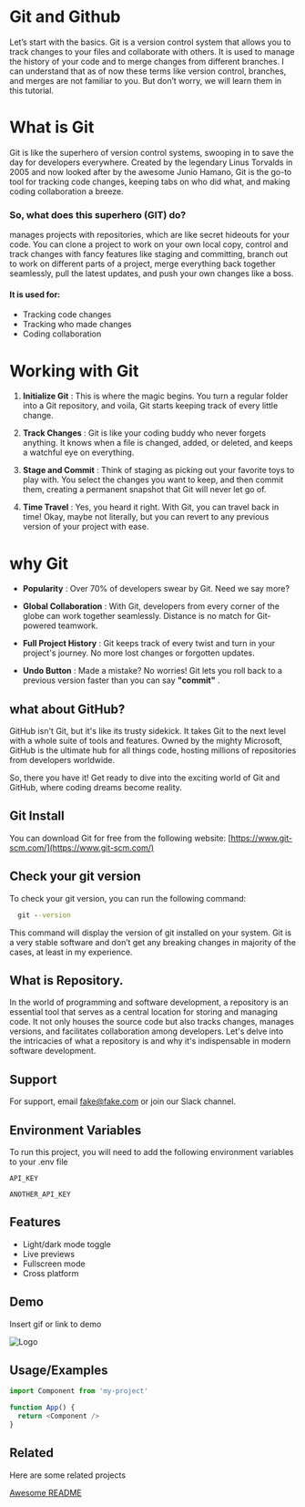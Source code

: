 
# Git and Github

Let’s start with the basics. Git is a version control system that allows you to track changes to your files and collaborate with others. It is used to manage the history of your code and to merge changes from different branches. I can understand that as of now these terms like version control, branches, and merges are not familiar to you. But don’t worry, we will learn them in this tutorial.

# What is Git

Git is like the superhero of version control systems, swooping in to save the day for developers everywhere. Created by the legendary Linus Torvalds in 2005 and now looked after by the awesome Junio Hamano, Git is the go-to tool for tracking code changes, keeping tabs on who did what, and making coding collaboration a breeze.

### So, what does this superhero (GIT) do?

manages projects with repositories, which are like secret hideouts for your code. You can clone a project to work on your own local copy, control and track changes with fancy features like staging and committing, branch out to work on different parts of a project, merge everything back together seamlessly, pull the latest updates, and push your own changes like a boss. 



#### It is used for:

-  Tracking code changes
- Tracking who made changes
- Coding collaboration

# Working with Git
1. **Initialize Git** : This is where the magic begins. You turn a regular folder into a Git repository, and voila, Git starts keeping track of every little change.

2. **Track Changes** : Git is like your coding buddy who never forgets anything. It knows when a file is changed, added, or deleted, and keeps a watchful eye on everything.

3. **Stage and Commit** : Think of staging as picking out your favorite toys to play with. You select the changes you want to keep, and then commit them, creating a permanent snapshot that Git will never let go of.

4. **Time Travel** : Yes, you heard it right. With Git, you can travel back in time! Okay, maybe not literally, but you can revert to any previous version of your project with ease.
# why Git
- **Popularity** : Over 70% of developers swear by Git. Need we say more?

- **Global Collaboration** : With Git, developers from every corner of the globe can work together seamlessly. Distance is no match for Git-powered teamwork.

- **Full Project History** : Git keeps track of every twist and turn in your project's journey. No more lost changes or forgotten updates.

- **Undo Button** : Made a mistake? No worries! Git lets you roll back to a previous version faster than you can say **"commit"** .
## what about GitHub?
GitHub isn't Git, but it's like its trusty sidekick. It takes Git to the next level with a whole suite of tools and features. Owned by the mighty Microsoft, GitHub is the ultimate hub for all things code, hosting millions of repositories from developers worldwide.

So, there you have it! Get ready to dive into the exciting world of Git and GitHub, where coding dreams become reality.
## Git Install

You can download Git for free from the following website: [https://www.git-scm.com/](https://www.git-scm.com/)
## Check your git version

To check your git version, you can run the following command:

```cmd
  git --version
```

This command will display the version of git installed on your system. Git is a very stable software and don’t get any breaking changes in majority of the cases, at least in my experience.
## What is Repository.
In the world of programming and software development, a repository is an essential tool that serves as a central location for storing and managing code. It not only houses the source code but also tracks changes, manages versions, and facilitates collaboration among developers. Let's delve into the intricacies of what a repository is and why it's indispensable in modern software development.
## Support

For support, email fake@fake.com or join our Slack channel.


## Environment Variables

To run this project, you will need to add the following environment variables to your .env file

`API_KEY`

`ANOTHER_API_KEY`


## Features

- Light/dark mode toggle
- Live previews
- Fullscreen mode
- Cross platform


## Demo

Insert gif or link to demo


![Logo](https://dev-to-uploads.s3.amazonaws.com/uploads/articles/th5xamgrr6se0x5ro4g6.png)


## Usage/Examples

```javascript
import Component from 'my-project'

function App() {
  return <Component />
}
```


## Related

Here are some related projects

[Awesome README](https://github.com/matiassingers/awesome-readme)

